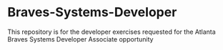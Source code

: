 # Braves-Systems-Developer
This repository is for the developer exercises requested for the Atlanta Braves Systems Developer Associate opportunity
